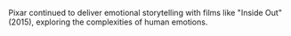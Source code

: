 Pixar continued to deliver emotional storytelling with films like "Inside Out" (2015), exploring the complexities of human emotions.
